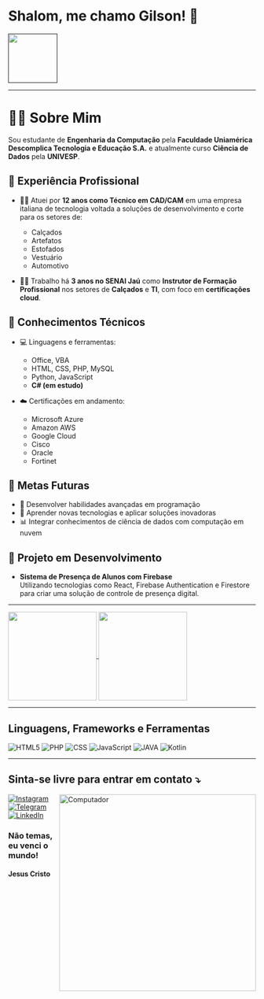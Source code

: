 # Shalom, me chamo Gilson! :pray:

<a href=""><img src="https://media1.giphy.com/media/3oz8xALrfMNLmcNrVe/giphy.gif?cid=790b7611762e0a549d167f2febada8d713f0313d23fffccd&rid=giphy.gif&ct=g" width="100px"></a>

---
# 👨‍🎓 Sobre Mim

Sou estudante de **Engenharia da Computação** pela **Faculdade Uniamérica Descomplica Tecnologia e Educação S.A.** e atualmente curso **Ciência de Dados** pela **UNIVESP**.

## 💼 Experiência Profissional

- 👨‍💻 Atuei por **12 anos como Técnico em CAD/CAM** em uma empresa italiana de tecnologia voltada a soluções de desenvolvimento e corte para os setores de:
  - Calçados
  - Artefatos
  - Estofados
  - Vestuário
  - Automotivo

- 🧑‍🏫 Trabalho há **3 anos no SENAI Jaú** como **Instrutor de Formação Profissional** nos setores de **Calçados** e **TI**, com foco em **certificações cloud**.

## 🧠 Conhecimentos Técnicos

- 💻 Linguagens e ferramentas:
  - Office, VBA
  - HTML, CSS, PHP, MySQL
  - Python, JavaScript
  - **C# (em estudo)**

- ☁️ Certificações em andamento:
  - Microsoft Azure
  - Amazon AWS
  - Google Cloud
  - Cisco
  - Oracle
  - Fortinet

## 🎯 Metas Futuras

- 💪 Desenvolver habilidades avançadas em programação
- 🚀 Aprender novas tecnologias e aplicar soluções inovadoras
- 📊 Integrar conhecimentos de ciência de dados com computação em nuvem

## 📱 Projeto em Desenvolvimento

- **Sistema de Presença de Alunos com Firebase**  
  Utilizando tecnologias como React, Firebase Authentication e Firestore para criar uma solução de controle de presença digital.

---


<a href="https://github.com/GilsonMartias">
  <img align="center" height="180rem" src="https://github-readme-stats.vercel.app/api?username=gilsonmartias&show_icons=true&theme=dracula">
</a>
<a href="https://github.com/GilsonMartias">
  <img align="center" height="180rem" src="https://github-readme-stats.vercel.app/api/top-langs/?username=gilsonmartias&layout=compact&theme=dracula">
</a>

---

## Linguagens, Frameworks e Ferramentas

![HTML5](https://img.shields.io/badge/html5-%23FF9A00.svg?style=for-the-badge&logo=html5&logoColor=white)
![PHP](https://img.shields.io/badge/php-%23E34F26.svg?style=for-the-badge&logo=php&logoColor=white)
![CSS](https://img.shields.io/badge/css-%2300C4CC.svg?style=for-the-badge&logo=css&logoColor=white)
![JavaScript](https://img.shields.io/badge/javascript-%23323330.svg?style=for-the-badge&logo=javascript&logoColor=%23F7DF1E)
![JAVA](https://img.shields.io/badge/java-%23E4405F.svg?style=for-the-badge&logo=java&logoColor=white)
![Kotlin](https://img.shields.io/badge/kotlin-%23007ACC.svg?style=for-the-badge&logo=kotlin&logoColor=white)

---

## Sinta-se livre para entrar em contato ⤵️

<img src="https://github.com/user-attachments/assets/5f555dc4-4e08-4767-8c44-6175ff25e77b" min-width="400px" max-width="400px" width="400px" align="right" alt="Computador">

[![Instagram](https://img.shields.io/badge/@gilsonmartias-%23E4405F.svg?style=for-the-badge&logo=Instagram&logoColor=white)](https://instagram.com/gilsonmartias)
[![Telegram](https://img.shields.io/badge/Telegram-2CA5E0?style=for-the-badge&logo=telegram&logoColor=white)](https://t.me/gilsonmartias)
[![LinkedIn](https://img.shields.io/badge/linkedin-%230077B5.svg?style=for-the-badge&logo=linkedin&logoColor=white)](https://www.linkedin.com/in/gilsonmartias/)

<h3 align="left">Não temas, eu venci o mundo!</h3>
<h4 align="left">Jesus Cristo</h4>
